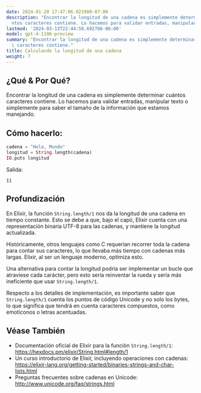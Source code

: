 ```yaml
---
date: 2024-01-20 17:47:06.021980-07:00
description: "Encontrar la longitud de una cadena es simplemente determinar cu\xE1\
  ntos caracteres contiene. Lo hacemos para validar entradas, manipular texto o simplemente\u2026"
lastmod: '2024-03-13T22:44:58.692766-06:00'
model: gpt-4-1106-preview
summary: "Encontrar la longitud de una cadena es simplemente determinar cu\xE1ntos\
  \ caracteres contiene."
title: Calculando la longitud de una cadena
weight: 7
---
```


## ¿Qué & Por Qué?
Encontrar la longitud de una cadena es simplemente determinar cuántos caracteres contiene. Lo hacemos para validar entradas, manipular texto o simplemente para saber el tamaño de la información que estamos manejando.

## Cómo hacerlo:
```elixir
cadena = "Hola, Mundo"
longitud = String.length(cadena)
IO.puts longitud
```
Salida:
```
11
```

## Profundización
En Elixir, la función `String.length/1` nos da la longitud de una cadena en tiempo constante. Esto se debe a que, bajo el capó, Elixir cuenta con una representación binaria UTF-8 para las cadenas, y mantiene la longitud actualizada. 

Históricamente, otros lenguajes como C requerían recorrer toda la cadena para contar sus caracteres, lo que llevaba más tiempo con cadenas más largas. Elixir, al ser un lenguaje moderno, optimiza esto.

Una alternativa para contar la longitud podría ser implementar un bucle que atraviese cada carácter, pero esto sería reinventar la rueda y sería más ineficiente que usar `String.length/1`.

Respecto a los detalles de implementación, es importante saber que `String.length/1` cuenta los puntos de código Unicode y no solo los bytes, lo que significa que tendrá en cuenta caracteres compuestos, como emoticonos o letras acentuadas.

## Véase También
- Documentación oficial de Elixir para la función `String.length/1`: https://hexdocs.pm/elixir/String.html#length/1
- Un curso introductorio de Elixir, incluyendo operaciones con cadenas: https://elixir-lang.org/getting-started/binaries-strings-and-char-lists.html
- Preguntas frecuentes sobre cadenas en Unicode: http://www.unicode.org/faq/strings.html
